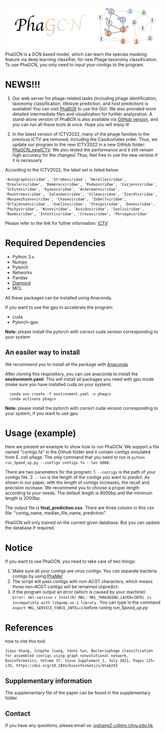 <img src='phagcn_logo.png'>

PhaGCN is a GCN based model, which can learn the species masking feature via deep learning classifier, for new Phage taxonomy classification. To use PhaGCN, you only need to input your contigs to the program.




# NEWS!!!
1. Our web server for phage-related tasks (including phage identification, taxonomy classification, lifestyle prediction, and host prediction) is available! You can visit [PhaBOX](https://phage.ee.cityu.edu.hk/) to use the GUI. We also provided more detailed intermediate files and visualization for further analyzation. A stand-alone version of PhaBOX is also available via [GitHub version](https://github.com/KennthShang/PhaBOX), and you can run all these tools at once. Hope you will enjoy it!

2. In the latest version of ICTV2022, many of the phage families in the previous ICTV are removed, including the Caoduvirales order. Thus, we update our program to the new ICTV2022 in a new GitHub folder: [PhaGCN_newICTV](https://github.com/KennthShang/PhaGCN_newICTV). We also tested the performance and it still remain high accuracy for the changes! Thus, feel free to use the new version if it is necessary.

According to the ICTV2022, the label set is listed below:

```
'Autographiviridae', 'Straboviridae', 'Herelleviridae', 'Drexlerviridae', 'Demerecviridae', 'Peduoviridae', 'Casjensviridae', 'Schitoviridae', 'Kyanoviridae', 'Ackermannviridae', 'Rountreeviridae', 'Salasmaviridae', 'Vilmaviridae', 'Zierdtviridae', 'Mesyanzhinovviridae', 'Chaseviridae', 'Zobellviridae', 'Orlajensenviridae', 'Guelinviridae', 'Steigviridae', 'Duneviridae', 'Pachyviridae', 'Winoviridae', 'Assiduviridae', 'Suoliviridae', 'Naomviridae', 'Intestiviridae', 'Crevaviridae', 'Pervagoviridae'
```
Please refer to the link for futher information: [ICTV](https://ictv.global/taxonomy)




# Required Dependencies
* Python 3.x
* Numpy
* Pytorch
* Networkx
* Pandas
* [Diamond](https://github.com/bbuchfink/diamond)
* MCL

All these packages can be installed using Anaconda.

If you want to use the gpu to accelerate the program:
* cuda  
* Pytorch-gpu

**Note:** please install the pytorch with correct cuda version corresponding to your system

## An easiler way to install
We recommend you to install all the package with [Anaconda](https://anaconda.org/)

After cloning this respository, you can use anaconda to install the **environment.yaml**. This will install all packages you need with gpu mode (make sure you have installed cuda on your system).

      conda env create -f environment.yaml -n phagcn
      conda activate phagcn

**Note:** please install the pytorch with correct cuda version corresponding to your system, if you want to use gpu.


# Usage (example)
Here we present an example to show how to run PhaGCN. We support a file named "contigs.fa" in the Github folder and it contain contigs simulated from E. coli phage. The only command that you need to run is `python run_Speed_up.py --contigs contigs.fa --len 8000`. 

There are two parameters for the program: 1. `--contigs` is the path of your contigs file. 2. `--len` is the length of the contigs you want to predict. As shown in our paper, with the length of contigs increases, the recall and precision increase. We recommend you to choose a proper length according to your needs. The default length is 8000bp and the minimum length is 2000bp. 

The output file is **final_prediction.csv**. There are three column in this csv file: "contig_name, median_file_name, prediction".

PhaGCN will only trained on the current given database. But you can update the database if required.

# Notice
If you want to use PhaGCN, you need to take care of two things:
1. Make sure all your contigs are virus contigs. You can separate bacteria contigs by using [PhaMer](https://github.com/KennthShang/PhaMer)
2. The script will pass contigs with non-ACGT characters, which means those non-ACGT contigs will be remained unpredict.
3. if the program output an error (which is caused by your machine):
`Error: mkl-service + Intel(R) MKL: MKL_THREADING_LAYER=INTEL is incompatible with libgomp.so.1 library.`
You can type in the command `export MKL_SERVICE_FORCE_INTEL=1` before runing *run_Speed_up.py*

# References
how to cite this tool:
```
Jiayu Shang, Jingzhe Jiang, Yanni Sun, Bacteriophage classification for assembled contigs using graph convolutional network, Bioinformatics, Volume 37, Issue Supplement_1, July 2021, Pages i25–i33, https://doi.org/10.1093/bioinformatics/btab293
```

## Supplementary information
The supplementary file of the paper can be found in the supplementary folder.

## Contact
If you have any questions, please email us: jyshang2-c@my.cityu.edu.hk
